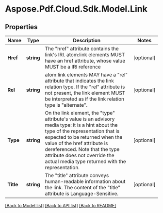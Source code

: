 # Aspose.Pdf.Cloud.Sdk.Model.Link
## Properties

Name | Type | Description | Notes
------------ | ------------- | ------------- | -------------
**Href** | **string** | The &quot;href&quot; attribute contains the link&#39;s IRI. atom:link elements MUST have an href attribute, whose value MUST be a IRI reference | [optional] 
**Rel** | **string** | atom:link elements MAY have a &quot;rel&quot; attribute that indicates the link relation type.  If the &quot;rel&quot; attribute is not present, the link element MUST be interpreted as if the link relation type is &quot;alternate&quot;. | [optional] 
**Type** | **string** | On the link element, the &quot;type&quot; attribute&#39;s value is an advisory media type: it is a hint about the type of the representation that is expected to be returned when the value of the href attribute is dereferenced.  Note that the type attribute does not override the actual media type returned with the representation. | [optional] 
**Title** | **string** | The &quot;title&quot; attribute conveys human-readable information about the link.  The content of the &quot;title&quot; attribute is Language-Sensitive. | [optional] 

[[Back to Model list]](../README.md#documentation-for-models) [[Back to API list]](../README.md#documentation-for-api-endpoints) [[Back to README]](../README.md)

